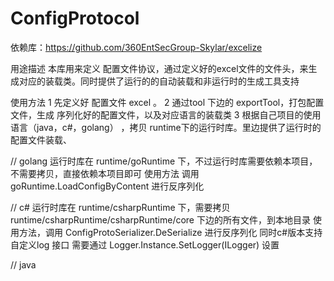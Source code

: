 # ConfigProtocol
依赖库：https://github.com/360EntSecGroup-Skylar/excelize

用途描述
本库用来定义 配置文件协议，通过定义好的excel文件的文件头，来生成对应的装载类。同时提供了运行的的自动装载和非运行时的生成工具支持

使用方法
1 先定义好 配置文件 excel 。
2 通过tool 下边的 exportTool，打包配置文件，生成 序列化好的配置文件，以及对应语言的装载类
3 根据自己项目的使用语言（java，c#，golang） ，拷贝 runtime下的运行时库。里边提供了运行时的配置文件装载、

// golang
运行时库在 runtime/goRuntime 下，不过运行时库需要依赖本项目，不需要拷贝，直接依赖本项目即可
使用方法 调用 goRuntime.LoadConfigByContent 进行反序列化

// c#
运行时库在 runtime/csharpRuntime 下，需要拷贝 runtime/csharpRuntime/csharpRuntime/core 下边的所有文件，到本地目录
使用方法，调用 ConfigProtoSerializer.DeSerialize 进行反序列化
同时c#版本支持自定义log 接口 需要通过 Logger.Instance.SetLogger(ILogger) 设置

// java
